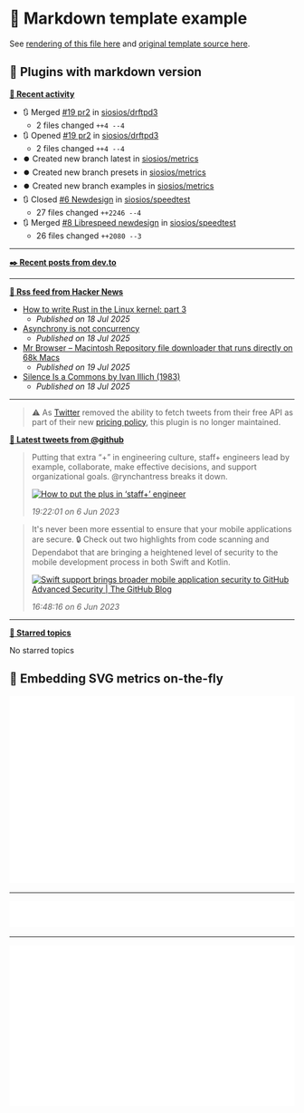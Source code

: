 # 📒 Markdown template example

See [rendering of this file here](https://github.com/lowlighter/metrics/blob/examples/metrics.markdown.full.md) and [original template source here](https://github.com/lowlighter/metrics/blob/master/source/templates/markdown/example.md).

## 🧩 Plugins with markdown version

**[📰 Recent activity](https://github.com/siosios)**
* 🔃 Merged [#19 pr2](https://github.com/siosios/drftpd3/pull/19) in [siosios/drftpd3](https://github.com/siosios/drftpd3)
  * 2 files changed `++4 --4`
* 🔃 Opened [#19 pr2](https://github.com/siosios/drftpd3/pull/19) in [siosios/drftpd3](https://github.com/siosios/drftpd3)
  * 2 files changed `++4 --4`
* ⏺️ Created new branch latest in [siosios/metrics](https://github.com/siosios/metrics)
* ⏺️ Created new branch presets in [siosios/metrics](https://github.com/siosios/metrics)
* ⏺️ Created new branch examples in [siosios/metrics](https://github.com/siosios/metrics)
* 🔃 Closed [#6 Newdesign](https://github.com/siosios/speedtest/pull/6) in [siosios/speedtest](https://github.com/siosios/speedtest)
  * 27 files changed `++2246 --4`
* 🔃 Merged [#8 Librespeed newdesign](https://github.com/siosios/speedtest/pull/8) in [siosios/speedtest](https://github.com/siosios/speedtest)
  * 26 files changed `++2080 --3`


___

**[✒️ Recent posts from dev.to](https://dev.to/siosios)**


___

**[🗼 Rss feed from Hacker News](https://news.ycombinator.com/)**
* [How to write Rust in the Linux kernel: part 3](https://lwn.net/SubscriberLink/1026694/3413f4b43c862629/)
  * *Published on 18 Jul 2025*
* [Asynchrony is not concurrency](https://kristoff.it/blog/asynchrony-is-not-concurrency/)
  * *Published on 18 Jul 2025*
* [Mr Browser – Macintosh Repository file downloader that runs directly on 68k Macs](https://www.macintoshrepository.org/44146-mr-browser)
  * *Published on 19 Jul 2025*
* [Silence Is a Commons by Ivan Illich (1983)](http://www.davidtinapple.com/illich/1983_silence_commons.html)
  * *Published on 18 Jul 2025*


___

> ⚠️ As [Twitter](https://twitter.com) removed the ability to fetch tweets from their free API as part of their new [pricing policy](https://developer.twitter.com/en/docs/twitter-api/getting-started/about-twitter-api), this plugin is no longer maintained.

<!--  -->
<!-- Example rendering before the plugin was deprecated
-->

**[🐤 Latest tweets from @github](https://twitter.com/github)**
> Putting that extra “+” in engineering culture, staff+ engineers lead by example, collaborate, make effective decisions, and support organizational goals. <span class="mention">@rynchantress</span> breaks it down.
>
> <a href="GitHub"><img src="https://images.ctfassets.net/s5uo95nf6njh/3sBQCkU6O0Lwc2Tp2LkMrU/e20b22c6ecaa66be267ebdf2d7774816/1920x1080-ReadMe-Site_Hero-Ryn_Daniels.jpg" alt="How to put the plus in ‘staff+’ engineer " height="200"></a>
>
> *19:22:01 on 6 Jun 2023*

> It's never been more essential to ensure that your mobile applications are secure. 🔒 Check out two highlights from code scanning and Dependabot that are bringing a heightened level of security to the mobile development process in both Swift and Kotlin.
>
> <a href="The GitHub Blog"><img src="https://github.blog/wp-content/uploads/2023/05/1200.630-Security-wLogo.png" alt="Swift support brings broader mobile application security to GitHub Advanced Security | The GitHub Blog" height="200"></a>
>
> *16:48:16 on 6 Jun 2023*

<!--
-->

___

**[📌 Starred topics](https://github.com/siosios?tab=stars)**

No starred topics


## 🎈 Embedding SVG metrics on-the-fly

<img src="https://github.com/siosios/metrics/blob/examples/.cache/example-isocalendar.svg">

___

<img src="https://github.com/siosios/metrics/blob/examples/.cache/example-languages-pdf.svg">

___

<img src="https://github.com/siosios/metrics/blob/examples/.cache/example-base-pdf.svg">

